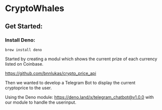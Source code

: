 # CryptoWhales

## Get Started:

### Install Deno:
```
brew install deno
```

Started by creating a modul which shows the current prize of each currency listed on Coinbase.

https://github.com/bnnlukas/crypto_price_api

Then we wanted to develop a Telegram Bot to display the current cryptoprice to the user.

Using the Deno module: https://deno.land/x/telegram_chatbot@v1.0.0 with our module to handle the userinput.
